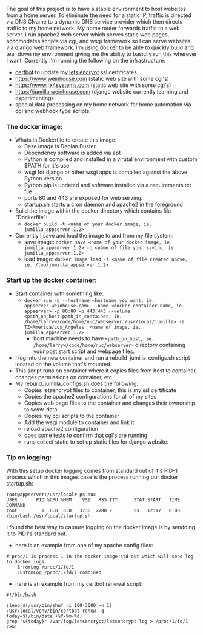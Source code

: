 The goal of this project is to have a stable environment to host websites from a home server. To eliminate the need for a static IP, traffic is directed via DNS CName to a dynamic DNS service provider which then directs traffic to my home network. My home router forwards traffic to a web server. I run apache2 web server which serves static web pages, accomodates scripts via cgi, and wsgi framework so I can serve websites via django web framework. I'm using docker to be able to quickly build and tear down my environment giving me the ability to basiclly run this wherever I want. Currently I'm running the following on the infrastructure:
- [certbot](https://certbot.eff.org/) to update my [lets encrypt](https://letsencrypt.org/) ssl certificates.
- https://www.weinhouse.com (static web site with some cgi's)
- https://www.rx4systems.com (static web site with some cgi's)
- https://jumilla.weinhouse.com (django website currently learning and experimenting)
- special data processing on my home network for home automation via cgi and webhook type scripts.

### The docker image:
- Whats in Dockerfile to create this image:
  - Base image is Debian Buster
  - Dependency software is added via apt
  - Python is compiled and installed in a virutal environment with custom $PATH for it's use
  - wsgi for django or other wsgi apps is compiled against the above Python version
  - Python pip is updated and software installed via a requirements.txt file
  - ports 80 and 443 are exposed for web serving.
  - startup.sh starts a cron daemon and apache2 in the foreground
- Build the image within the docker directory which contains file "Dockerfile":
  - `docker build -t <name of your docker image, ie. jumilla_appserver:1.2> .`
- Currently I save and load the image to and from my file system:
  - save image: `docker save <name of your docker image, ie. jumilla_appserver:1.2> -o <name of file your saving, ie. jumilla_appserver.1.2>`
  - load image: `docker image load -i <name of file created above, ie. /tmp/jumilla_appserver.1.2>`

### Start up the docker container:
 - Start container with something like:
   - `docker run -d --hostname <hostname you want, ie. appserver.weinhouse.com> --name <docker container name, ie. appserver> -p 80:80 -p 443:443 --volume <path_on_host:path_in_container, ie. /home/larryw/code/home/nuc/webserver:/usr/local/jumilla> -e TZ=America/Los_Angeles  <name of image, ie. jumilla_appserver:1.2>`
     - host machine needs to have `<path_on_host, ie. /home/larryw/code/home/nuc/webserver>` directory containing your post start script and webpage files.
- I log into the new container and run a rebuild_jumilla_configs.sh script located on the volume that's mounted.
- This script runs on container where it copies files from host to container, changes permissions on container, etc.
- My rebuild_jumilla_configs.sh does the following:
  - Copies letsencrypt files to container, this is my ssl certificate
  - Copies the apache2 configurations for all of my sites
  - Copies web page files to the container and changes their ownership to www-data
  - Copies my cgi scripts to the container
  - Add the wsgi module to container and link it
  - reload apache2 configuration
  - does some tests to confirm that cgi's are running
  - runs collect static to set up static files for django website.

### Tip on logging:
With this setup docker logging comes from standard out of it's PID-1 process which in this images case is the process running our docker startup.sh:
```
root@appserver:/usr/local# ps aux
USER       PID %CPU %MEM    VSZ   RSS TTY      STAT START   TIME COMMAND
root         1  0.0  0.0   3736  2780 ?        Ss   12:17   0:00 /bin/bash /usr/local/startup.sh
```
I found the best way to capture logging on the docker image is by sendding it to PID1's standard out.
- here is an example from one of my apache config files:
```
# proc/1 is process 1 in the docker image std out which will send log to docker logs.
	ErrorLog /proc/1/fd/1
	CustomLog /proc/1/fd/1 combined
  ```
- here is an example from my certbot renewal script:
```
#!/bin/bash

sleep $(/usr/bin/shuf -i 100-3600 -n 1)
/usr/local/venv/bin/certbot renew -q
today=$(/bin/date +%Y-%m-%d)
grep "${today}" /var/log/letsencrypt/letsencrypt.log > /proc/1/fd/1 2>&1
```
